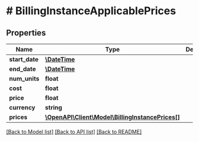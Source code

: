 # # BillingInstanceApplicablePrices

## Properties

Name | Type | Description | Notes
------------ | ------------- | ------------- | -------------
**start_date** | [**\DateTime**](\DateTime.md) |  | [optional]
**end_date** | [**\DateTime**](\DateTime.md) |  | [optional]
**num_units** | **float** |  | [optional]
**cost** | **float** |  | [optional]
**price** | **float** |  | [optional]
**currency** | **string** |  | [optional]
**prices** | [**\OpenAPI\Client\Model\BillingInstancePrices[]**](BillingInstancePrices.md) |  | [optional]

[[Back to Model list]](../../README.md#models) [[Back to API list]](../../README.md#endpoints) [[Back to README]](../../README.md)
